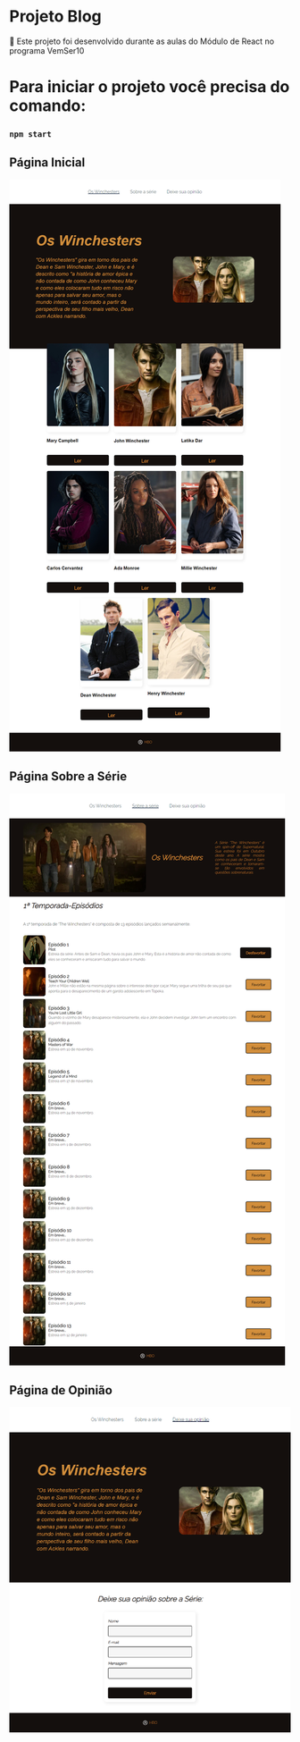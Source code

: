 # Projeto Blog

📌 Este projeto foi desenvolvido durante as aulas do Módulo de React no programa VemSer10

# Para iniciar o projeto você precisa do comando:
### `npm start`


## Página Inicial


![](images/imagem1.png)


## Página Sobre a Série


![](images/imagem2.png)


## Página de Opinião


![](images/imagem3.png)

